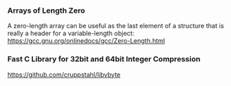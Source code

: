 ### Arrays of Length Zero
A zero-length array can be useful as the last element of a structure that is really a header for a variable-length object:
https://gcc.gnu.org/onlinedocs/gcc/Zero-Length.html

### Fast C Library for 32bit and 64bit Integer Compression
https://github.com/cruppstahl/libvbyte
